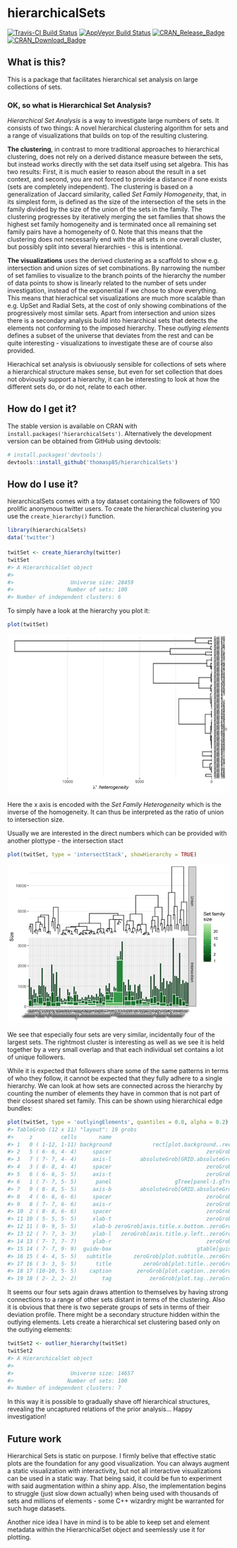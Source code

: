 
<!-- README.md is generated from README.Rmd. Please edit that file -->
hierarchicalSets
================

[![Travis-CI Build Status](https://travis-ci.org/thomasp85/hierarchicalSets.svg?branch=master)](https://travis-ci.org/thomasp85/hierarchicalSets) [![AppVeyor Build Status](https://ci.appveyor.com/api/projects/status/github/thomasp85/hierarchicalSets?branch=master&svg=true)](https://ci.appveyor.com/project/thomasp85/hierarchicalSets) [![CRAN\_Release\_Badge](http://www.r-pkg.org/badges/version-ago/hierarchicalSets)](https://CRAN.R-project.org/package=hierarchicalSets) [![CRAN\_Download\_Badge](http://cranlogs.r-pkg.org/badges/hierarchicalSets)](https://CRAN.R-project.org/package=hierarchicalSets)

What is this?
-------------

This is a package that facilitates hierarchical set analysis on large collections of sets.

### OK, so what is Hierarchical Set Analysis?

*Hierarchical Set Analysis* is a way to investigate large numbers of sets. It consists of two things: A novel hierarchical clustering algorithm for sets and a range of visualizations that builds on top of the resulting clustering.

**The clustering**, in contrast to more traditional approaches to hierarchical clustering, does not rely on a derived distance measure between the sets, but instead works directly with the set data itself using set algebra. This has two results: First, it is much easier to reason about the result in a set context, and second, you are not forced to provide a distance if none exists (sets are completely independent). The clustering is based on a generalization of Jaccard similarity, called *Set Family Homogeneity*, that, in its simplest form, is defined as the size of the intersection of the sets in the family divided by the size of the union of the sets in the family. The clustering progresses by iteratively merging the set families that shows the highest set family homogeneity and is terminated once all remaining set family pairs have a homogeneity of 0. Note that this means that the clustering does not necessarily end with the all sets in one overall cluster, but possibly split into several hierarchies - this is intentional.

**The visualizations** uses the derived clustering as a scaffold to show e.g. intersection and union sizes of set combinations. By narrowing the number of set families to visualize to the branch points of the hierarchy the number of data points to show is linearly related to the number of sets under investigation, instead of the exponential if we chose to show everything. This means that hierachical set visualizations are much more scalable than e.g. UpSet and Radial Sets, at the cost of only showing combinations of the progressively most similar sets. Apart from intersection and union sizes there is a secondary analysis build into hierarchical sets that detects the elements not conforming to the imposed hierarchy. These *outlying elements* defines a subset of the universe that deviates from the rest and can be quite interesting - visualizations to investigate these are of course also provided.

Hierachical set analysis is obviuously sensible for collections of sets where a hierarchical structure makes sense, but even for set collection that does not obviously support a hierarchy, it can be interesting to look at how the different sets do, or do not, relate to each other.

How do I get it?
----------------

The stable version is available on CRAN with `install.packages('hierarchicalSets')`. Alternatively the development version can be obtained from GitHub using devtools:

``` r
# install.packages('devtools')
devtools::install_github('thomasp85/hierarchicalSets')
```

How do I use it?
----------------

hierarchicalSets comes with a toy dataset containing the followers of 100 prolific anonymous twitter users. To create the hierarchical clustering you use the `create_hierarchy()` function.

``` r
library(hierarchicalSets)
data('twitter')

twitSet <- create_hierarchy(twitter)
twitSet
#> A HierarchicalSet object
#> 
#>                  Universe size: 28459
#>                 Number of sets: 100
#> Number of independent clusters: 6
```

To simply have a look at the hierarchy you plot it:

``` r
plot(twitSet)
```

![](man/figures/README-unnamed-chunk-4-1.png)

Here the x axis is encoded with the *Set Family Heterogeneity* which is the inverse of the homogeneity. It can thus be interpreted as the ratio of union to intersection size.

Usually we are interested in the direct numbers which can be provided with another plottype - the intersection stact

``` r
plot(twitSet, type = 'intersectStack', showHierarchy = TRUE)
```

![](man/figures/README-unnamed-chunk-5-1.png)

We see that especially four sets are very similar, incidentally four of the largest sets. The rightmost cluster is interesting as well as we see it is held together by a very small overlap and that each individual set contains a lot of unique followers.

While it is expected that followers share some of the same patterns in terms of who they follow, it cannot be expected that they fully adhere to a single hierarchy. We can look at how sets are connected across the hierarchy by counting the number of elements they have in common that is not part of their closest shared set family. This can be shown using hierarchical edge bundles:

``` r
plot(twitSet, type = 'outlyingElements', quantiles = 0.8, alpha = 0.2)
#> TableGrob (12 x 11) "layout": 19 grobs
#>     z         cells       name                                        grob
#> 1   0 ( 1-12, 1-11) background             rect[plot.background..rect.185]
#> 2   5 ( 6- 6, 4- 4)     spacer                              zeroGrob[NULL]
#> 3   7 ( 7- 7, 4- 4)     axis-l         absoluteGrob[GRID.absoluteGrob.166]
#> 4   3 ( 8- 8, 4- 4)     spacer                              zeroGrob[NULL]
#> 5   6 ( 6- 6, 5- 5)     axis-t                              zeroGrob[NULL]
#> 6   1 ( 7- 7, 5- 5)      panel                    gTree[panel-1.gTree.158]
#> 7   9 ( 8- 8, 5- 5)     axis-b         absoluteGrob[GRID.absoluteGrob.162]
#> 8   4 ( 6- 6, 6- 6)     spacer                              zeroGrob[NULL]
#> 9   8 ( 7- 7, 6- 6)     axis-r                              zeroGrob[NULL]
#> 10  2 ( 8- 8, 6- 6)     spacer                              zeroGrob[NULL]
#> 11 10 ( 5- 5, 5- 5)     xlab-t                              zeroGrob[NULL]
#> 12 11 ( 9- 9, 5- 5)     xlab-b zeroGrob[axis.title.x.bottom..zeroGrob.167]
#> 13 12 ( 7- 7, 3- 3)     ylab-l   zeroGrob[axis.title.y.left..zeroGrob.168]
#> 14 13 ( 7- 7, 7- 7)     ylab-r                              zeroGrob[NULL]
#> 15 14 ( 7- 7, 9- 9)  guide-box                           gtable[guide-box]
#> 16 15 ( 4- 4, 5- 5)   subtitle       zeroGrob[plot.subtitle..zeroGrob.181]
#> 17 16 ( 3- 3, 5- 5)      title          zeroGrob[plot.title..zeroGrob.180]
#> 18 17 (10-10, 5- 5)    caption        zeroGrob[plot.caption..zeroGrob.183]
#> 19 18 ( 2- 2, 2- 2)        tag            zeroGrob[plot.tag..zeroGrob.182]
```

It seems our four sets again draws attention to themselves by having strong connections to a range of other sets distant in terms of the clustering. Also it is obvious that there is two seperate groups of sets in terms of their deviation profile. There might be a secondary structure hidden within the outlying elements. Lets create a hierarchical set clustering based only on the outlying elements:

``` r
twitSet2 <- outlier_hierarchy(twitSet)
twitSet2
#> A HierarchicalSet object
#> 
#>                  Universe size: 14657
#>                 Number of sets: 100
#> Number of independent clusters: 7
```

In this way it is possible to gradually shave off hierarchical structures, revealing the uncaptured relations of the prior analysis... Happy investigation!

Future work
-----------

Hierarchical Sets is static on purpose. I firmly belive that effective static plots are the foundation for any good visualization. You can always augment a static visualization with interactivity, but not all interactive visualizations can be used in a static way. That being said, it could be fun to experiment with said augmentation within a shiny app. Also, the implementation begins to struggle (just slow down actually) when being used with thousands of sets and millions of elements - some C++ wizardry might be warranted for such huge datasets.

Another nice idea I have in mind is to be able to keep set and element metadata within the HierarchicalSet object and seemlessly use it for plotting.

